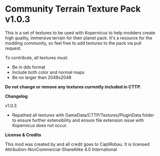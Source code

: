 # Community Terrain Texture Pack v1.0.3

This is a set of textures to be used with Kopernicus to help modders create high quality, immersive terrain for their planet pack. It's a resource for the modding community, so feel free to add textures to the pack via pull request.

To contribute, all textures must:
  * Be in dds format
  * Include both color and normal maps
  * Be no larger than 2048x2048 

**Do not change or remove any textures currently included in CTTP.**
 
**Changelog**

v1.0.3

- Repathed all textures with GameData/CTTP/Textures/PluginData folder to ensure further extensibility and ensure file extension issue with Kopernicus does not occur.

**License & Credits**

This mod was created by and all credit goes to CaptRobau. 
It is licensed Attribution-NonCommercial-ShareAlike 4.0 International